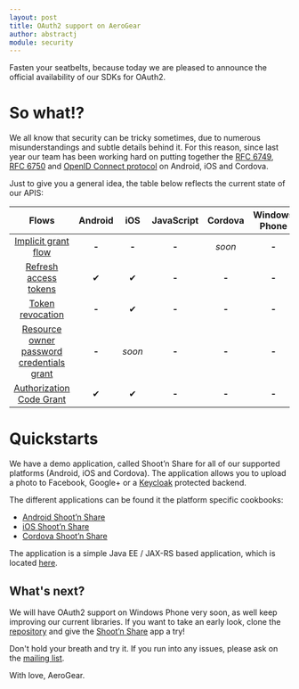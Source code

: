 ```yaml
---
layout: post
title: OAuth2 support on AeroGear
author: abstractj
module: security
---
```


Fasten your seatbelts, because today we are pleased to announce the official availability of our SDKs for OAuth2.

# So what!?

We all know that security can be tricky sometimes, due to numerous misunderstandings and subtle details behind it. For this reason, since last year our team has been working hard on putting together the [RFC 6749](https://tools.ietf.org/html/rfc6749), [RFC 6750](https://tools.ietf.org/html/rfc6750) and [OpenID Connect protocol](http://openid.net/connect/) on Android, iOS and Cordova.

Just to give you a general idea, the table below reflects the current state of our APIS:

| Flows          | Android | iOS | JavaScript | Cordova | Windows Phone |
|:---------------------:|:-------:|:---:|:----------:|:-------:|:-------------:|
|[Implicit grant flow](https://tools.ietf.org/html/rfc6749#section-4.2)|**-**|**-**|**-**|_soon_|**-**|
|[Refresh access tokens](https://tools.ietf.org/html/rfc6749#section-4.3)|&#10004;|&#10004;|**-**|**-**|**-**|
|[Token revocation](http://tools.ietf.org/html/rfc7009#section-2)|**-**|&#10004;|**-**|**-**|**-**|
|[Resource owner password credentials grant](https://tools.ietf.org/html/rfc6749#section-4.3) |**-**|_soon_|**-**|**-**|**-**|
|[Authorization Code Grant](https://tools.ietf.org/html/rfc6749#section-4.1)|&#10004;|&#10004;|**-**|**-**|**-**|

# Quickstarts

We have a demo application, called Shoot’n Share for all of our supported platforms (Android, iOS and Cordova). The application allows you to upload a photo to Facebook, Google+ or a [Keycloak](http://keycloak.jboss.org/) protected backend.

The different applications can be found it the platform specific cookbooks:

* [Android Shoot’n Share](https://github.com/aerogear/aerogear-android-cookbook/tree/master/ShootAndShare)
* [iOS Shoot’n Share](https://github.com/aerogear/aerogear-ios-cookbook/tree/master/Shoot)
* [Cordova Shoot’n Share](https://github.com/aerogear/aerogear-cordova-cookbook/tree/master/Shoot)

The application is a simple Java EE / JAX-RS based application, which is located [here](https://github.com/aerogear/aerogear-backend-cookbook/tree/master/Shoot).

## What's next?

We will have OAuth2 support on Windows Phone very soon, as well keep improving our current libraries. If you want to take an early look, clone the [repository](https://github.com/aerogear/aerogear-windows-oauth2) and give the [Shoot’n Share](https://github.com/aerogear/aerogear-windows-cookbook/blob/master/Shoot/README.md) app a try!

Don't hold your breath and try it. If you run into any issues, please ask on the [mailing list](https://lists.jboss.org/mailman/listinfo/aerogear-dev).

With love, AeroGear.
